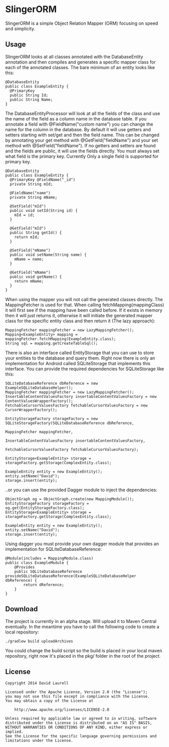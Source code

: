 SlingerORM
==========

SlingerORM is a simple Object Relation Mapper (ORM) focusing on speed and simplicity.


Usage
-----

SlingerORM looks at all classes annotated with the DatabaseEntity annotation and then compiles and generates a specific mapper class for each of the annotated classes. The bare minimum of an entity looks like this:

```
@DatabaseEntity
public class ExampleEntity {
  @PrimaryKey
  public String Id;
  public String Name;
}
```
The DatabaseEntityProcessor will look at all the fields of the class and use the name of the field as a column name in the database table. If you annotate a field with @FieldName("custom name") you can change the name for the column in the database. By default it will use getters and setters starting with set/get and then the field name. This can be changed by annotating your get method with @GetField("fieldName") and your set method with @SetField("fieldName"). If no getters and setters are found and the fields are public, it will use the fields directly. You must always set what field is the primary key. Currently Only a single field is supported for primary key.

```
@DatabaseEntity
public class ExampleEntity {
  @PrimaryKey @FieldName("_id")
  private String mId;
  
  @FieldName("name")
  private String mName;
  
  @SetField("mId")
  public void setId(String id) {
    mId = id;
  }
  
  @GetField("mId")
  public String getId() {
    return mId;
  }
  
  @SetField("mName")
  public void setName(String name) {
    mName = name;
  }
  
  @GetField("mName")
  public void getName() {
    return mName;
  }
}
```

When using the mapper you will not call the generated classes directly. The MappingFetcher is used for that. When calling fetchMapping(mappingClass) it will first see if the mapping have been called before. If it exists in memory then it will just returns it, otherwise it will initiate the generated mapper class for the specific entity class and then return it (The lazy approach):

```
MappingFetcher mappingFetcher = new LazyMappingFetcher();
Mapping<ExampleEntity> mapping = mappingFetcher.fetchMapping(ExampleEntity.class);
String sql = mapping.getCreateTableSql();
```

There is also an interface called EntityStorage that you can use to store your entities to the database and query them. Right now there is only an implementation for Android called SQLiteStorage that implements this interface. You can provide the required dependencies for SQLiteStorage like this:

```
SQLiteDatabaseReference dbReference = new ExampleSQLiteDatabaseHelper();
MappingFetcher mappingFetcher = new LazyMappingFetcher();
InsertableContentValuesFactory insertableContentValuesFactory = new ContentValuesWrapperFactory();
FetchableCursorValuesFactory fetchableCursorValuesFactory = new CursorWrapperFactory();

EntityStorageFactory storageFactory = new SQLiteStorageFactory(SQLiteDatabaseReference dbReference,
                                                                      MappingFetcher mappingFetcher,
                                                                      InsertableContentValuesFactory insertableContentValuesFactory,
                                                                      FetchableCursorValuesFactory fetchableCursorValuesFactory);

EntityStorage<ExampleEntity> storage = storageFactory.getStorage(ComplexEntity.class);

ExampleEntity entity = new ExampleEntity();
entity.setName("David");
storage.insert(entity);
```

..or you can use the provided Dagger module to inject the dependencies:

```
ObjectGraph og = ObjectGraph.create(new MappingModule());
EntityStorageFactory storageFactory = og.get(EntityStorageFactory.class);
EntityStorage<ExampleEntity> storage = storageFactory.getStorage(ComplexEntity.class);

ExampleEntity entity = new ExampleEntity();
entity.setName("David");
storage.insert(entity);
```

Using dagger you must provide your own dagger module that provides an implementation for SQLiteDatabaseReference:

```
@Module(includes = MappingModule.class)
public class ExampleModule {
    @Provides
    public SQLiteDatabaseReference provideSQLiteDatabaseReference(ExampleSQLiteDatabaseHelper dbReference) {
        return dReference;
    }
}

```

Download
--------

The project is currently in an alpha stage. Will upload it to Maven Central eventually. In the meantime you have to call the following code to create a local repository:

```
./gradlew build uploadArchives
```

You could change the build script so the build is placed in your local maven repository, right now it's placed in the pkg/ folder in the root of the project.


License
-------

    Copyright 2014 David Laurell

    Licensed under the Apache License, Version 2.0 (the "License");
    you may not use this file except in compliance with the License.
    You may obtain a copy of the License at

        http://www.apache.org/licenses/LICENSE-2.0

    Unless required by applicable law or agreed to in writing, software
    distributed under the License is distributed on an "AS IS" BASIS,
    WITHOUT WARRANTIES OR CONDITIONS OF ANY KIND, either express or implied.
    See the License for the specific language governing permissions and
    limitations under the License.
